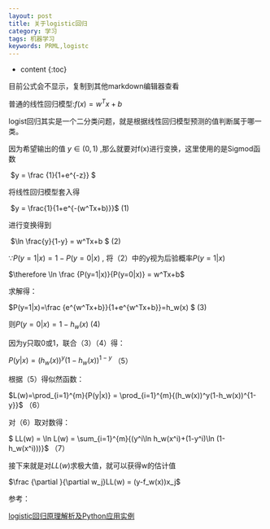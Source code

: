 ```yaml
---
layout: post
title: 关于logistic回归
category: 学习
tags: 机器学习
keywords: PRML,logistc
---
```


* content
{:toc}  


目前公式会不显示，复制到其他markdown编辑器查看

普通的线性回归模型:$f(x)=w^Tx+b$  

logist回归其实是一个二分类问题，就是根据线性回归模型预测的值判断属于哪一类。  

因为希望输出的值 $y\in (0,1)$ ,那么就要对f(x)进行变换，这里使用的是Sigmod函数  

​             $y = \frac {1}{1+e^{-z}} $ 

将线性回归模型套入得  

​            $y = \frac{1}{1+e^{-(w^Tx+b)}}$   (1)  

进行变换得到  

​           $\ln \frac{y}{1-y} = w^Tx+b $    (2)  

$\because P(y=1|x) = 1-P(y=0|x)$ , 将（2）中的y视为后验概率$P(y=1|x)$



$\therefore \ln \frac {P(y=1|x)}{P(y=0|x)} = w^Tx+b$



求解得：

$P(y=1|x)=\frac {e^{w^Tx+b}}{1+e^{w^Tx+b}}=h_w(x) $    (3)

则$P(y=0|x) = 1-h_w(x)$     (4)

因为y只取0或1，联合（3）（4）得：

$P(y|x) = (h_w(x))^y(1-h_w(x))^{1-y}$ （5）



根据（5）得似然函数：

$L(w)=\prod_{i=1}^{m}{P(y|x)} = \prod_{i=1}^{m}{(h_w(x))^y(1-h_w(x))^{1-y}}$  （6）

对（6）取对数得：

$ LL(w) = \ln L(w) = \sum_{i=1}^{m}{(y^i\ln h_w(x^i)+(1-y^i)\ln (1-h_w(x^i)))}$  （7）

接下来就是对$LL(w)$求极大值，就可以获得w的估计值

$\frac {\partial }{\partial w_j}LL(w) = (y-f_w(x))x_j$





参考：

[logistic回归原理解析及Python应用实例](https://blog.csdn.net/feilong_csdn/article/details/64128443)